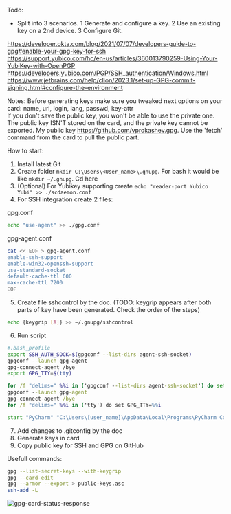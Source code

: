 Todo: 
  * Split into 3 scenarios. 1 Generate and configure a key. 2 Use an existing key on a 2nd device. 3 Configure Git.

https://developer.okta.com/blog/2021/07/07/developers-guide-to-gpg#enable-your-gpg-key-for-ssh  
https://support.yubico.com/hc/en-us/articles/360013790259-Using-Your-YubiKey-with-OpenPGP  
https://developers.yubico.com/PGP/SSH_authentication/Windows.html  
https://www.jetbrains.com/help/clion/2023.1/set-up-GPG-commit-signing.html#configure-the-environment  

Notes:
Before generating keys make sure you tweaked next options on your card: name, url, login, lang, passwd, key-attr  
If you don't save the public key, you won't be able to use the private one. The public key ISN'T stored on the card, and the private key cannot be exported.
My public key https://github.com/vprokashev.gpg. Use the 'fetch' command from the card to pull the public part.

How to start:
1) Install latest Git
2) Create folder ```mkdir C:\Users\<User_name>\.gnupg```. For bash it would be like ```mkdir ~/.gnupg```. Cd here
3) (Optional) For Yubikey supporting create ```echo "reader-port Yubico Yubi" >> ./scdaemon.conf```
4) For SSH integration create 2 files:  

gpg.conf
```bash
echo "use-agent" >> ./gpg.conf
```
gpg-agent.conf
```bash
cat << EOF > gpg-agent.conf
enable-ssh-support
enable-win32-openssh-support
use-standard-socket
default-cache-ttl 600
max-cache-ttl 7200
EOF
```
5) Create file sshcontrol by the doc. (TODO: keygrip appears after both parts of key have been generated. Check the order of the steps)
```bash
echo {keygrip [A]} >> ~/.gnupg/sshcontrol
```
6) Run script
```bash
#.bash_profile
export SSH_AUTH_SOCK=$(gpgconf --list-dirs agent-ssh-socket)
gpgconf --launch gpg-agent
gpg-connect-agent /bye
export GPG_TTY=$(tty)
```
```cmd
for /f "delims=" %%i in ('gpgconf --list-dirs agent-ssh-socket') do set SSH_AUTH_SOCK=%%i
gpgconf --launch gpg-agent
gpg-connect-agent /bye
for /f "delims=" %%i in ('tty') do set GPG_TTY=%%i
```
```cmd
start "PyCharm" "C:\Users\[user_name]\AppData\Local\Programs\PyCharm Community\bin\pycharm64.exe"
```
7) Add changes to .gitconfig by the doc
8) Generate keys in card
9) Copy public key for SSH and GPG on GitHub

Usefull commands: 
```sh
gpg --list-secret-keys --with-keygrip
gpg --card-edit
gpg --armor --export > public-keys.asc
ssh-add -L
```

![gpg-card-status-response](https://github.com/vprokashev/configs/assets/11475496/ed7951dc-daed-4d24-aaa7-11da0e988da2)

